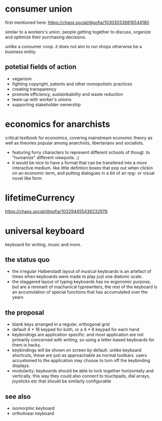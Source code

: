 # consumer union

first mentioned here: https://chaos.social/@sofia/103030336816544180

similar to a workers's union. people getting together to discuss, organize and optimize their purchasing decisions.

unlike a consumer coop. it does not aim to run shops otherwise be a business entity.

## potetial fields of action

* veganism
* fighting copyright, patents and other monopolistic practices
* creating transparency
* promote efficiency, sustainbability and waste reduction
* team up with worker's unions
* supporting stakeholder ownership

# economics for anarchists

critical textbook for economics, covering mainstream economic theory as well as theories popular among anarchists, libertarians and socialists.

* featuring furry characters to represent different schools of thougt. to "humanize" different viewpoits. ;)
* it would be nice to have a format that can be transfered into a more interactive medium. like little defintion boxes that pop out when clickin on an economic term, and putting dialogues in a bit of an rpg- or visual novel like form

# lifetimeCurrency

https://chaos.social/@sofia/103294455436232978

# universal keyboard

keyboard for writing, music and more.

## the status quo

* the irregular Halberstadt layout of musical keyboards is an artefact of times when keyboards were made to play just one diatonic scale.
* the staggered layout of typing keyboards has no ergonomic purpose, but are a remnant of machanical typrewriters, the rest of the keyboard is an accumulation of special functions that has accumulated over the years 

## the proposal

* blank keys arranged in a regular, orthogonal grid
* default 4 * 16 keypad for both, or a 4 * 8 keypad for each hand
* keybindings are application specific: and most application are not primarily concerned with writing, so using a letter-based keyboards for them is hacky.
* keybindings will be shown on screen by default. unlike keyboard shortcuts, these are just as approachable as normal toolbars. users accustomed to the application may choose to turn off the keybinding displays.
* modularity: keyboards should be able to lock together horizontally and vertically. this way they could also connect to touchpads, dial arrays, joysticks etc that should be similarly configurable

## see also

* isomorphic keyboard
* ortholinear keyboard
